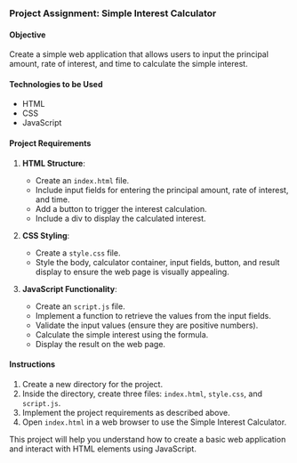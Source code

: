 ### Project Assignment: Simple Interest Calculator

#### Objective
Create a simple web application that allows users to input the principal amount, rate of interest, and time to calculate the simple interest.

#### Technologies to be Used
- HTML
- CSS
- JavaScript

#### Project Requirements
1. **HTML Structure**:
   - Create an `index.html` file.
   - Include input fields for entering the principal amount, rate of interest, and time.
   - Add a button to trigger the interest calculation.
   - Include a div to display the calculated interest.

2. **CSS Styling**:
   - Create a `style.css` file.
   - Style the body, calculator container, input fields, button, and result display to ensure the web page is visually appealing.

3. **JavaScript Functionality**:
   - Create an `script.js` file.
   - Implement a function to retrieve the values from the input fields.
   - Validate the input values (ensure they are positive numbers).
   - Calculate the simple interest using the formula.
   - Display the result on the web page.

#### Instructions
1. Create a new directory for the project.
2. Inside the directory, create three files: `index.html`, `style.css`, and `script.js`.
3. Implement the project requirements as described above.
4. Open `index.html` in a web browser to use the Simple Interest Calculator.

This project will help you understand how to create a basic web application and interact with HTML elements using JavaScript.
